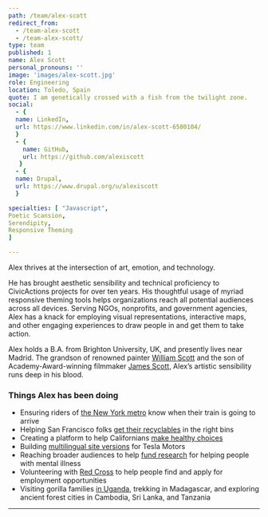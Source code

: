 ```yaml
---
path: /team/alex-scott
redirect_from: 
  - /team-alex-scott
  - /team-alex-scott/
type: team
published: 1
name: Alex Scott
personal_pronouns: ''
image: 'images/alex-scott.jpg'
role: Engineering
location: Toledo, Spain
quote: I am genetically crossed with a fish from the twilight zone.
social:
  - {
  name: LinkedIn,
  url: https://www.linkedin.com/in/alex-scott-6580104/
  }
  - {
    name: GitHub,
    url: https://github.com/alexiscott
   }
  - {
  name: Drupal,
  url: https://www.drupal.org/u/alexiscott
  }

specialties: [ "Javascript",
Poetic Scansion,
Serendipity,
Responsive Theming
]

---
```


Alex thrives at the intersection of art, emotion, and technology.

He has brought aesthetic sensibility and technical proficiency to CivicActions projects for over ten years. His thoughtful usage of myriad responsive theming tools helps organizations reach all potential audiences across all devices. Serving NGOs, nonprofits, and government agencies, Alex has a knack for employing visual representations, interactive maps, and other engaging experiences to draw people in and get them to take action.

Alex holds a B.A. from Brighton University, UK, and presently lives near Madrid. The grandson of renowned painter [William Scott](https://www.theguardian.com/artanddesign/2013/mar/02/william-scott-painter-domestic-masterpieces) and the son of Academy-Award-winning filmmaker [James Scott](http://www.james-scott.com/biography/), Alex’s artistic sensibility runs deep in his blood.



### Things Alex has been doing
* Ensuring riders of [the New York metro](https://dev.acquia.com/blog/using-drupal-8-and-aws-iot-to-power-digital-signage-for-new-yorks-subway-system/01/10/2018/20051) know when their train is going to arrive
* Helping San Francisco folks [get their recyclables](https://sfrecycles.org/) in the right bins
* Creating a platform to help Californians [make healthy choices](https://civicactions.com/case-study/eatfresh)
* Building [multilingual site versions](https://www.tesla.com/jp/) for Tesla Motors
* Reaching broader audiences to help [fund research](https://www.bbrfoundation.org/) for helping people with mental illness
* Volunteering with [Red Cross](https://www.ifrc.org/en/what-we-do/where-we-work/europe/spanish-red-cross/) to help people find and apply for employment opportunities
* Visiting gorilla families [in Uganda](https://drive.google.com/file/d/1QS7qXrP2qk68ZVm8FEig4RR865XdoIrD/view?usp=sharing), trekking in Madagascar, and exploring ancient forest cities in Cambodia, Sri Lanka, and Tanzania

-------------------------------
